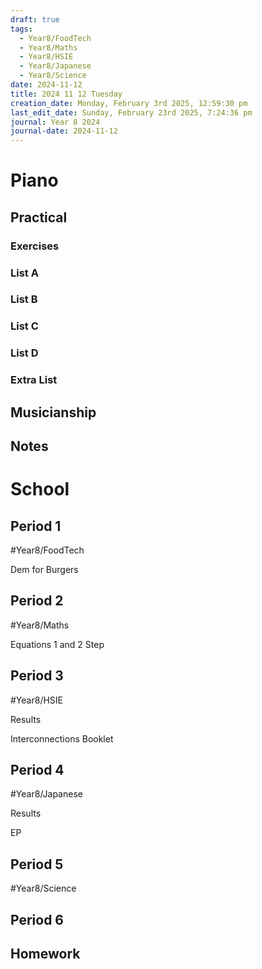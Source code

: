 ```yaml
---
draft: true
tags:
  - Year8/FoodTech
  - Year8/Maths
  - Year8/HSIE
  - Year8/Japanese
  - Year8/Science
date: 2024-11-12
title: 2024 11 12 Tuesday
creation_date: Monday, February 3rd 2025, 12:59:30 pm
last_edit_date: Sunday, February 23rd 2025, 7:24:36 pm
journal: Year 8 2024
journal-date: 2024-11-12
---
```


# Piano

## Practical

### Exercises

### List A

### List B

### List C

### List D

### Extra List

## Musicianship

## Notes

# School

## Period 1

#Year8/FoodTech

Dem for Burgers

## Period 2

#Year8/Maths

Equations 1 and 2 Step

## Period 3

#Year8/HSIE

Results

Interconnections Booklet

## Period 4

#Year8/Japanese

Results

EP

## Period 5

#Year8/Science

## Period 6

## Homework
